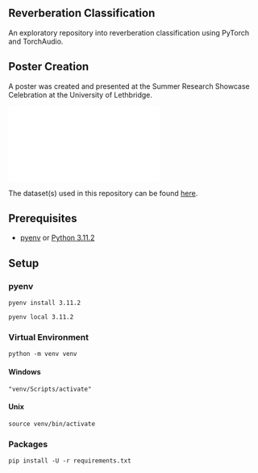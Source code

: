 ## Reverberation Classification
An exploratory repository into reverberation classification using PyTorch and TorchAudio.

## Poster Creation
A poster was created and presented at the Summer Research Showcase Celebration at the University of Lethbridge.

![Final Reverb Classification Poster](reverb_speech/asset/Poster_final.pdf?raw=true "Reverb Classification Poster")

The dataset(s) used in this repository can be found [here](https://github.com/RoyJames/room-impulse-responses).


## Prerequisites

* [pyenv](https://github.com/pyenv/pyenv) or [Python 3.11.2](https://www.python.org/downloads/)


## Setup

### pyenv

```
pyenv install 3.11.2
```

```
pyenv local 3.11.2
```

### Virtual Environment

```
python -m venv venv
```

#### Windows

```
"venv/Scripts/activate"
```

#### Unix

```
source venv/bin/activate
```

### Packages

```
pip install -U -r requirements.txt
```
